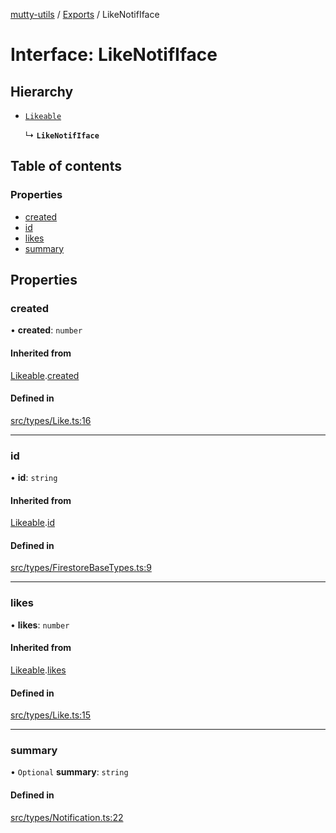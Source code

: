 [mutty-utils](../README.md) / [Exports](../modules.md) / LikeNotifIface

# Interface: LikeNotifIface

## Hierarchy

- [`Likeable`](Likeable.md)

  ↳ **`LikeNotifIface`**

## Table of contents

### Properties

- [created](LikeNotifIface.md#created)
- [id](LikeNotifIface.md#id)
- [likes](LikeNotifIface.md#likes)
- [summary](LikeNotifIface.md#summary)

## Properties

### created

• **created**: `number`

#### Inherited from

[Likeable](Likeable.md).[created](Likeable.md#created)

#### Defined in

[src/types/Like.ts:16](https://github.com/jonlaing/mutty-utils/blob/3ab5f76/src/types/Like.ts#L16)

___

### id

• **id**: `string`

#### Inherited from

[Likeable](Likeable.md).[id](Likeable.md#id)

#### Defined in

[src/types/FirestoreBaseTypes.ts:9](https://github.com/jonlaing/mutty-utils/blob/3ab5f76/src/types/FirestoreBaseTypes.ts#L9)

___

### likes

• **likes**: `number`

#### Inherited from

[Likeable](Likeable.md).[likes](Likeable.md#likes)

#### Defined in

[src/types/Like.ts:15](https://github.com/jonlaing/mutty-utils/blob/3ab5f76/src/types/Like.ts#L15)

___

### summary

• `Optional` **summary**: `string`

#### Defined in

[src/types/Notification.ts:22](https://github.com/jonlaing/mutty-utils/blob/3ab5f76/src/types/Notification.ts#L22)
